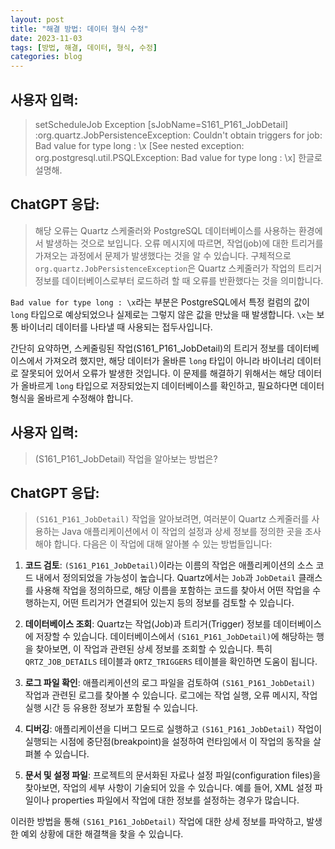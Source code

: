```yaml
---
layout: post
title: "해결 방법: 데이터 형식 수정"
date: 2023-11-03
tags: [방법, 해결, 데이터, 형식, 수정]
categories: blog
---
```


## 사용자 입력:
>  setScheduleJob Exception [sJobName=S161_P161_JobDetail] :org.quartz.JobPersistenceException: Couldn't obtain triggers for job: Bad value for type long : \x [See nested exception: org.postgresql.util.PSQLException: Bad value for type long : \x]
 한글로 설명해.

## ChatGPT 응답:
> 해당 오류는 Quartz 스케줄러와 PostgreSQL 데이터베이스를 사용하는 환경에서 발생하는 것으로 보입니다. 오류 메시지에 따르면, 작업(job)에 대한 트리거를 가져오는 과정에서 문제가 발생했다는 것을 알 수 있습니다. 구체적으로 `org.quartz.JobPersistenceException`은 Quartz 스케줄러가 작업의 트리거 정보를 데이터베이스로부터 로드하려 할 때 오류를 반환했다는 것을 의미합니다.

`Bad value for type long : \x`라는 부분은 PostgreSQL에서 특정 컬럼의 값이 `long` 타입으로 예상되었으나 실제로는 그렇지 않은 값을 만났을 때 발생합니다. `\x`는 보통 바이너리 데이터를 나타낼 때 사용되는 접두사입니다.

간단히 요약하면, 스케줄링된 작업(S161_P161_JobDetail)의 트리거 정보를 데이터베이스에서 가져오려 했지만, 해당 데이터가 올바른 `long` 타입이 아니라 바이너리 데이터로 잘못되어 있어서 오류가 발생한 것입니다. 이 문제를 해결하기 위해서는 해당 데이터가 올바르게 `long` 타입으로 저장되었는지 데이터베이스를 확인하고, 필요하다면 데이터 형식을 올바르게 수정해야 합니다.

## 사용자 입력:
> (S161_P161_JobDetail) 작업을 알아보는 방법은?

## ChatGPT 응답:
> `(S161_P161_JobDetail)` 작업을 알아보려면, 여러분이 Quartz 스케줄러를 사용하는 Java 애플리케이션에서 이 작업의 설정과 상세 정보를 정의한 곳을 조사해야 합니다. 다음은 이 작업에 대해 알아볼 수 있는 방법들입니다:

1. **코드 검토**: `(S161_P161_JobDetail)`이라는 이름의 작업은 애플리케이션의 소스 코드 내에서 정의되었을 가능성이 높습니다. Quartz에서는 `Job`과 `JobDetail` 클래스를 사용해 작업을 정의하므로, 해당 이름을 포함하는 코드를 찾아서 어떤 작업을 수행하는지, 어떤 트리거가 연결되어 있는지 등의 정보를 검토할 수 있습니다.

2. **데이터베이스 조회**: Quartz는 작업(Job)과 트리거(Trigger) 정보를 데이터베이스에 저장할 수 있습니다. 데이터베이스에서 `(S161_P161_JobDetail)`에 해당하는 행을 찾아보면, 이 작업과 관련된 상세 정보를 조회할 수 있습니다. 특히 `QRTZ_JOB_DETAILS` 테이블과 `QRTZ_TRIGGERS` 테이블을 확인하면 도움이 됩니다.

3. **로그 파일 확인**: 애플리케이션의 로그 파일을 검토하여 `(S161_P161_JobDetail)` 작업과 관련된 로그를 찾아볼 수 있습니다. 로그에는 작업 실행, 오류 메시지, 작업 실행 시간 등 유용한 정보가 포함될 수 있습니다.

4. **디버깅**: 애플리케이션을 디버그 모드로 실행하고 `(S161_P161_JobDetail)` 작업이 실행되는 시점에 중단점(breakpoint)을 설정하여 런타임에서 이 작업의 동작을 살펴볼 수 있습니다.

5. **문서 및 설정 파일**: 프로젝트의 문서화된 자료나 설정 파일(configuration files)을 찾아보면, 작업의 세부 사항이 기술되어 있을 수 있습니다. 예를 들어, XML 설정 파일이나 properties 파일에서 작업에 대한 정보를 설정하는 경우가 많습니다.

이러한 방법을 통해 `(S161_P161_JobDetail)` 작업에 대한 상세 정보를 파악하고, 발생한 예외 상황에 대한 해결책을 찾을 수 있습니다.


